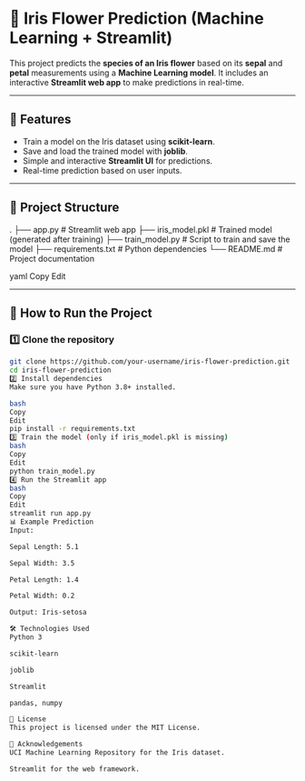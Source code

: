 # 🌸 Iris Flower Prediction (Machine Learning + Streamlit)

This project predicts the **species of an Iris flower** based on its **sepal** and **petal** measurements using a **Machine Learning model**. It includes an interactive **Streamlit web app** to make predictions in real-time.

---

## 📌 Features
- Train a model on the Iris dataset using **scikit-learn**.
- Save and load the trained model with **joblib**.
- Simple and interactive **Streamlit UI** for predictions.
- Real-time prediction based on user inputs.

---

## 📂 Project Structure
.
├── app.py # Streamlit web app
├── iris_model.pkl # Trained model (generated after training)
├── train_model.py # Script to train and save the model
├── requirements.txt # Python dependencies
└── README.md # Project documentation

yaml
Copy
Edit

---

## 🚀 How to Run the Project

### 1️⃣ Clone the repository
```bash
git clone https://github.com/your-username/iris-flower-prediction.git
cd iris-flower-prediction
2️⃣ Install dependencies
Make sure you have Python 3.8+ installed.

bash
Copy
Edit
pip install -r requirements.txt
3️⃣ Train the model (only if iris_model.pkl is missing)
bash
Copy
Edit
python train_model.py
4️⃣ Run the Streamlit app
bash
Copy
Edit
streamlit run app.py
📊 Example Prediction
Input:

Sepal Length: 5.1

Sepal Width: 3.5

Petal Length: 1.4

Petal Width: 0.2

Output: Iris-setosa

🛠️ Technologies Used
Python 3

scikit-learn

joblib

Streamlit

pandas, numpy

📄 License
This project is licensed under the MIT License.

🙌 Acknowledgements
UCI Machine Learning Repository for the Iris dataset.

Streamlit for the web framework.
